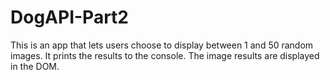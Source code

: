 # DogAPI-Part2

This is an app that lets users choose to display between 1 and 50 random images. It prints the results to the console. The image results
are displayed in the DOM.
